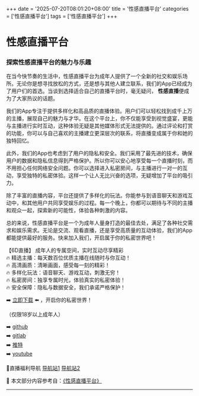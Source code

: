 +++
date = '2025-07-20T08:01:20+08:00'
title = '性感直播平台'
categories = ['性感直播平台']
tags = ['性感直播平台']
+++

# 性感直播平台

### 探索性感直播平台的魅力与乐趣

在当今快节奏的生活中，性感直播平台为成年人提供了一个全新的社交和娱乐场所。无论你是想寻找放松的方式，还是想与其他人建立联系，我们的App已经成为了用户们的首选。当谈到选择适合自己的直播平台时，毫无疑问， **性感直播**便成为了大家热议的话题。

我们的App专注于提供多样化和高品质的直播体验。用户们可以轻松找到成千上万的主播，展现自己的魅力与才华。在这个平台上，你不仅能享受到视觉盛宴，更能与主播进行实时互动，这种体验无疑是其他媒体形式无法提供的。通过评论和打赏的功能，你可以与自己喜欢的主播建立更深层次的联系，将直播变成属于你和她的独特回忆。

此外，我们的App也考虑到了用户的隐私和安全。我们采用了最先进的技术，确保用户的数据和隐私信息得到严格保护。所以你可以安心地享受每一个直播时刻，而不用担心任何网络安全问题。你可以选择进入私密房间，与主播进行一对一的互动，享受独特的私密体验。这样一个让人无比兴奋的选项，无疑增加了平台的吸引力。

除了丰富的直播内容，平台还提供了多样化的玩法。你能参与到语音聊天和游戏互动中，和其他用户共同享受娱乐的过程。每一个晚上，你都可以期待与不同的主播和观众一起，探索新的可能性，体验各种刺激的内容。

总的来说，性感直播平台是一个为成年人量身打造的最佳去处，满足了各种社交需求和娱乐需求。无论是交流、观看直播，还是享受高质量的互动体验，我们的App都能提供最好的服务。快来加入我们，开启属于你的私密世界吧！

【6D直播】
成年人的专属空间，实时互动尽享精彩  
🔥 精选主播：每天数百位优质主播在线随时与你互动！  
🔥 高清画质：清晰画面，感受每一刻的精彩！  
🔥 多样化玩法：语音聊天、游戏互动，刺激无穷！  
🔥 私密房间：独享专属时光，体验真实的私密体验！  
🔥 安全保障：隐私与数据安全，我们承诺严格保护！

➡️ [立即下载](https://down123.s3.ap-east-1.amazonaws.com/down/down.html?channelCode=blog) ⬅️ ，开启你的私密世界！

（仅限18岁以上成年人）

➡️ [github](https://aldult-live.github.io/)  
➡️ [gitlab](https://seo-09598d.gitlab.io/)  
➡️ [推特](https://x.com/wegame33)  
➡️ [youtube](https://www.youtube.com/@6Dlive)  

🔞直播福利导航 [导航站1](https://webstack-86085a.gitlab.io/) [导航站2](https://onlygit123-2.github.io/)


📘 本文部分内容参考自：[《性感直播平台》](https://github.com/tatalive123/tata)

---
